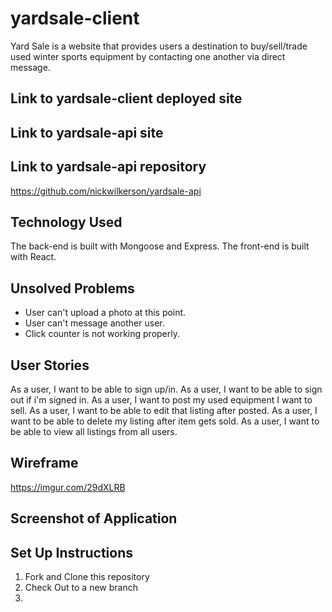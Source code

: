# yardsale-client
Yard Sale is a website that provides users a destination to buy/sell/trade used winter sports equipment by contacting one another via direct message.

## Link to yardsale-client deployed site

## Link to yardsale-api site

## Link to yardsale-api repository
https://github.com/nickwilkerson/yardsale-api

## Technology Used
The back-end is built with Mongoose and Express.
The front-end is built with React.

## Unsolved Problems
- User can't upload a photo at this point.
- User can't message another user.
- Click counter is not working properly.


## User Stories
As a user, I want to be able to sign up/in.
As a user, I want to be able to sign out if i'm signed in.
As a user, I want to post my used equipment I want to sell.
As a user, I want to be able to edit that listing after posted.
As a user, I want to be able to delete my listing after item gets sold.
As a user, I want to be able to view all listings from all users.

## Wireframe
https://imgur.com/29dXLRB

## Screenshot of Application

## Set Up Instructions
1. Fork and Clone this repository
2. Check Out to a new branch
3. 